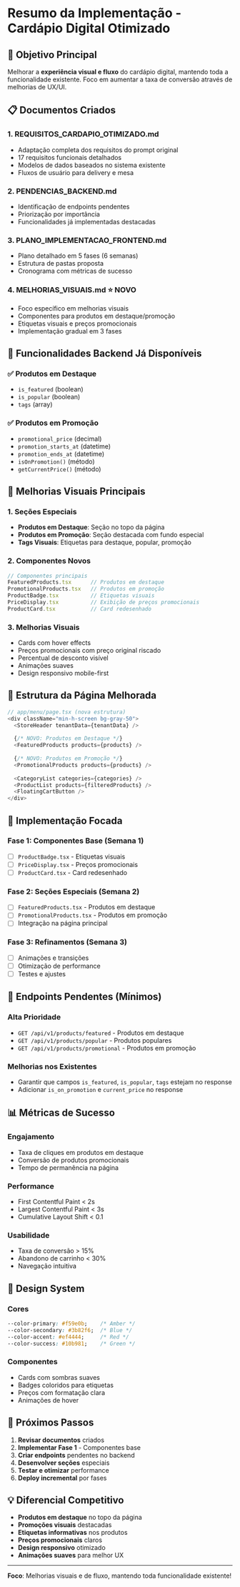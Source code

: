 # Resumo da Implementação - Cardápio Digital Otimizado

## 🎯 Objetivo Principal

Melhorar a **experiência visual e fluxo** do cardápio digital, mantendo toda a funcionalidade existente. Foco em aumentar a taxa de conversão através de melhorias de UX/UI.

## 📋 Documentos Criados

### 1. **REQUISITOS_CARDAPIO_OTIMIZADO.md**
- Adaptação completa dos requisitos do prompt original
- 17 requisitos funcionais detalhados
- Modelos de dados baseados no sistema existente
- Fluxos de usuário para delivery e mesa

### 2. **PENDENCIAS_BACKEND.md**
- Identificação de endpoints pendentes
- Priorização por importância
- Funcionalidades já implementadas destacadas

### 3. **PLANO_IMPLEMENTACAO_FRONTEND.md**
- Plano detalhado em 5 fases (6 semanas)
- Estrutura de pastas proposta
- Cronograma com métricas de sucesso

### 4. **MELHORIAS_VISUAIS.md** ⭐ **NOVO**
- Foco específico em melhorias visuais
- Componentes para produtos em destaque/promoção
- Etiquetas visuais e preços promocionais
- Implementação gradual em 3 fases

## 🚀 Funcionalidades Backend Já Disponíveis

### ✅ Produtos em Destaque
- `is_featured` (boolean)
- `is_popular` (boolean)
- `tags` (array)

### ✅ Produtos em Promoção
- `promotional_price` (decimal)
- `promotion_starts_at` (datetime)
- `promotion_ends_at` (datetime)
- `isOnPromotion()` (método)
- `getCurrentPrice()` (método)

## 🎨 Melhorias Visuais Principais

### 1. **Seções Especiais**
- **Produtos em Destaque**: Seção no topo da página
- **Produtos em Promoção**: Seção destacada com fundo especial
- **Tags Visuais**: Etiquetas para destaque, popular, promoção

### 2. **Componentes Novos**
```typescript
// Componentes principais
FeaturedProducts.tsx      // Produtos em destaque
PromotionalProducts.tsx   // Produtos em promoção
ProductBadge.tsx          // Etiquetas visuais
PriceDisplay.tsx          // Exibição de preços promocionais
ProductCard.tsx           // Card redesenhado
```

### 3. **Melhorias Visuais**
- Cards com hover effects
- Preços promocionais com preço original riscado
- Percentual de desconto visível
- Animações suaves
- Design responsivo mobile-first

## 📱 Estrutura da Página Melhorada

```typescript
// app/menu/page.tsx (nova estrutura)
<div className="min-h-screen bg-gray-50">
  <StoreHeader tenantData={tenantData} />
  
  {/* NOVO: Produtos em Destaque */}
  <FeaturedProducts products={products} />
  
  {/* NOVO: Produtos em Promoção */}
  <PromotionalProducts products={products} />
  
  <CategoryList categories={categories} />
  <ProductList products={filteredProducts} />
  <FloatingCartButton />
</div>
```

## 🎯 Implementação Focada

### **Fase 1: Componentes Base (Semana 1)**
- [ ] `ProductBadge.tsx` - Etiquetas visuais
- [ ] `PriceDisplay.tsx` - Preços promocionais
- [ ] `ProductCard.tsx` - Card redesenhado

### **Fase 2: Seções Especiais (Semana 2)**
- [ ] `FeaturedProducts.tsx` - Produtos em destaque
- [ ] `PromotionalProducts.tsx` - Produtos em promoção
- [ ] Integração na página principal

### **Fase 3: Refinamentos (Semana 3)**
- [ ] Animações e transições
- [ ] Otimização de performance
- [ ] Testes e ajustes

## 🔧 Endpoints Pendentes (Mínimos)

### **Alta Prioridade**
- `GET /api/v1/products/featured` - Produtos em destaque
- `GET /api/v1/products/popular` - Produtos populares
- `GET /api/v1/products/promotional` - Produtos em promoção

### **Melhorias nos Existentes**
- Garantir que campos `is_featured`, `is_popular`, `tags` estejam no response
- Adicionar `is_on_promotion` e `current_price` no response

## 📊 Métricas de Sucesso

### **Engajamento**
- Taxa de cliques em produtos em destaque
- Conversão de produtos promocionais
- Tempo de permanência na página

### **Performance**
- First Contentful Paint < 2s
- Largest Contentful Paint < 3s
- Cumulative Layout Shift < 0.1

### **Usabilidade**
- Taxa de conversão > 15%
- Abandono de carrinho < 30%
- Navegação intuitiva

## 🎨 Design System

### **Cores**
```css
--color-primary: #f59e0b;    /* Amber */
--color-secondary: #3b82f6;  /* Blue */
--color-accent: #ef4444;     /* Red */
--color-success: #10b981;    /* Green */
```

### **Componentes**
- Cards com sombras suaves
- Badges coloridos para etiquetas
- Preços com formatação clara
- Animações de hover

## 🚀 Próximos Passos

1. **Revisar documentos** criados
2. **Implementar Fase 1** - Componentes base
3. **Criar endpoints** pendentes no backend
4. **Desenvolver seções** especiais
5. **Testar e otimizar** performance
6. **Deploy incremental** por fases

## 💡 Diferencial Competitivo

- **Produtos em destaque** no topo da página
- **Promoções visuais** destacadas
- **Etiquetas informativas** nos produtos
- **Preços promocionais** claros
- **Design responsivo** otimizado
- **Animações suaves** para melhor UX

---

**Foco**: Melhorias visuais e de fluxo, mantendo toda funcionalidade existente! 
